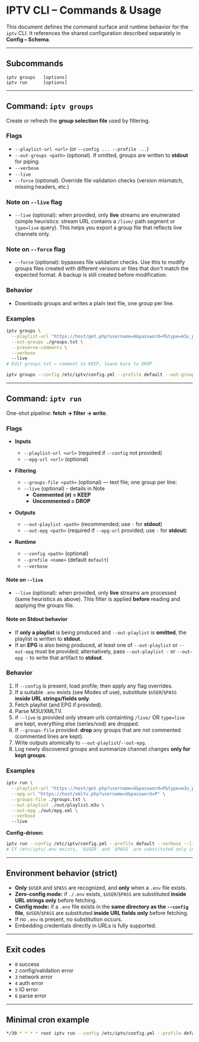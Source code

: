 # IPTV CLI – Commands & Usage

This document defines the command surface and runtime behavior for the `iptv` CLI. It references the shared configuration described separately in **Config – Schema**.

---

## Subcommands

```
iptv groups   [options]
iptv run      [options]
```

---

## Command: `iptv groups`

Create or refresh the **group selection file** used by filtering.

### Flags

* `--playlist-url <url>`  (or `--config ... --profile ...`)
* `--out-groups <path>` (optional). If omitted, groups are written to **stdout** for piping.
* `--verbose`
* `--live`
* `--force` (optional). Override file validation checks (version mismatch, missing headers, etc.)

### Note on `--live` flag

- `--live` (optional): when provided, only **live** streams are enumerated (simple heuristics: stream URL contains a `/live/` path segment or `type=live` query). This helps you export a group file that reflects live channels only.

### Note on `--force` flag

- `--force` (optional): bypasses file validation checks. Use this to modify groups files created with different versions or files that don't match the expected format. A backup is still created before modification.

### Behavior

* Downloads groups and writes a plain text file, one group per line. 

### Examples

```bash
iptv groups \
  --playlist-url "https://host/get.php?username=U&password=P&type=m3u_plus&output=ts" \
  --out-groups ./groups.txt \
  --preserve-comments \
  --verbose
  --live
# Edit groups.txt → comment to KEEP, leave bare to DROP
```

```bash
iptv groups --config /etc/iptv/config.yml --profile default --out-groups /config/groups.txt --verbose --live
```

---

## Command: `iptv run`

One-shot pipeline: **fetch → filter → write**.

### Flags

* **Inputs**

  * `--playlist-url <url>` (required if `--config` not provided)
  * `--epg-url <url>` (optional)
* **Filtering**

  * `--groups-file <path>` (optional) — text file; one group per line:
  * `--live` (optional) - details in Note
    * **Commented (`#`) = KEEP**
    * **Uncommented = DROP**
* **Outputs**

  * `--out-playlist <path>` (recommended; use `-` for **stdout**)
  * `--out-epg <path>` (required if `--epg-url` provided; use `-` for **stdout**)
* **Runtime**

  * `--config <path>` (optional)
  * `--profile <name>` (default `default`)
  * `--verbose`

#### Note on `--live`

- `--live` (optional): when provided, only **live** streams are processed (same heuristics as above). This filter is applied **before** reading and applying the groups file.
#### Note on Stdout behavior
- If **only a playlist** is being produced and `--out-playlist` is **omitted**, the playlist is written to **stdout**.
- If an **EPG** is also being produced, at least one of `--out-playlist` or `--out-epg` must be provided; alternatively, pass `--out-playlist -` or `--out-epg -` to write that artifact to **stdout**.

### Behavior

1. If `--config` is present, load profile; then apply any flag overrides.
2. If a suitable `.env` exists (see Modes of use), substitute `$USER`/`$PASS` **inside URL strings/fields only**.
3. Fetch playlist (and EPG if provided).
4. Parse M3U/XMLTV.
5. if `--live` is provided only stream urls containting `/live/` OR `type=live` are kept, everything else (series/vod) are dropped. 
5. If `--groups-file` provided: **drop** any groups that are not commented (commented lines are kept).
6. Write outputs atomically to `--out-playlist`/`--out-epg`.
7. Log newly discovered groups and summarize channel changes **only for kept groups**.

### Examples

```bash
iptv run \
  --playlist-url "https://host/get.php?username=U&password=P&type=m3u_plus&output=ts" \
  --epg-url "https://host/xmltv.php?username=U&password=P" \
  --groups-file ./groups.txt \
  --out-playlist ./out/playlist.m3u \
  --out-epg ./out/epg.xml \
  --verbose
  --live
```

**Config-driven:**

```bash
iptv run --config /etc/iptv/config.yml --profile default --verbose --live
# If /etc/iptv/.env exists, `$USER` and `$PASS` are substituted only in URL fields.
```

---

## Environment behavior (strict)
* **Only** `$USER` and `$PASS` are recognized, and **only** when a `.env` file exists.
* **Zero-config mode:** if `./.env` exists, `$USER`/`$PASS` are substituted **inside URL strings only** before fetching.
* **Config mode:** if a `.env` file exists in the **same directory as the `--config` file**, `$USER`/`$PASS` are substituted **inside URL fields only** before fetching.
* If no `.env` is present, no substitution occurs.
* Embedding credentials directly in URLs is fully supported.

---

## Exit codes

* `0` success
* `2` config/validation error
* `3` network error
* `4` auth error
* `5` IO error
* `6` parse error

---

## Minimal cron example

```bash
*/30 * * * * root iptv run --config /etc/iptv/config.yml --profile default --live
